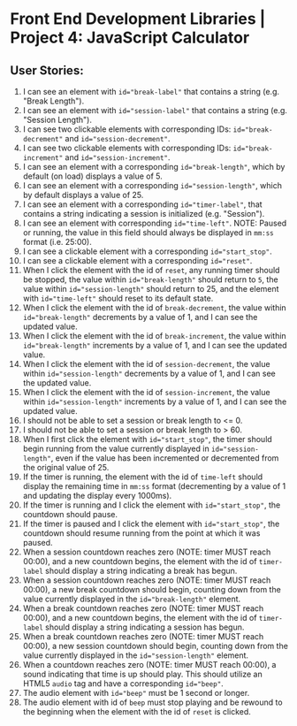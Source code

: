 # Front End Development Libraries | Project 4: JavaScript Calculator

## User Stories: 
1. I can see an element with `id="break-label"` that contains a string (e.g. "Break Length").
2. I can see an element with `id="session-label"` that contains a string (e.g. "Session Length").
3. I can see two clickable elements with corresponding IDs: `id="break-decrement"` and `id="session-decrement"`.
4. I can see two clickable elements with corresponding IDs: `id="break-increment"` and `id="session-increment"`.
5. I can see an element with a corresponding `id="break-length"`, which by default (on load) displays a value of 5.
6. I can see an element with a corresponding `id="session-length"`, which by default displays a value of 25.
7. I can see an element with a corresponding `id="timer-label"`, that contains a string indicating a session is initialized (e.g. "Session").
8. I can see an element with corresponding `id="time-left"`. NOTE: Paused or running, the value in this field should always be displayed in `mm:ss` format (i.e. 25:00).
9. I can see a clickable element with a corresponding `id="start_stop"`.
10. I can see a clickable element with a corresponding `id="reset"`.
11. When I click the element with the id of `reset`, any running timer should be stopped, the value within `id="break-length"` should return to `5`, the value within `id="session-length"` should return to 25, and the element with `id="time-left"` should reset to its default state.
12. When I click the element with the id of `break-decrement`, the value within `id="break-length"` decrements by a value of 1, and I can see the updated value.
13. When I click the element with the id of `break-increment`, the value within `id="break-length"` increments by a value of 1, and I can see the updated value.
14. When I click the element with the id of `session-decrement`, the value within `id="session-length"` decrements by a value of 1, and I can see the updated value.
15. When I click the element with the id of `session-increment`, the value within `id="session-length"` increments by a value of 1, and I can see the updated value.
16. I should not be able to set a session or break length to <= 0.
17. I should not be able to set a session or break length to > 60.
18. When I first click the element with `id="start_stop"`, the timer should begin running from the value currently displayed in `id="session-length"`, even if the value has been incremented or decremented from the original value of 25.
19. If the timer is running, the element with the id of `time-left` should display the remaining time in `mm:ss` format (decrementing by a value of 1 and updating the display every 1000ms).
20. If the timer is running and I click the element with `id="start_stop"`, the countdown should pause.
21. If the timer is paused and I click the element with `id="start_stop"`, the countdown should resume running from the point at which it was paused.
22. When a session countdown reaches zero (NOTE: timer MUST reach 00:00), and a new countdown begins, the element with the id of `timer-label` should display a string indicating a break has begun.
23. When a session countdown reaches zero (NOTE: timer MUST reach 00:00), a new break countdown should begin, counting down from the value currently displayed in the `id="break-length"` element.
24. When a break countdown reaches zero (NOTE: timer MUST reach 00:00), and a new countdown begins, the element with the id of `timer-label` should display a string indicating a session has begun.
25. When a break countdown reaches zero (NOTE: timer MUST reach 00:00), a new session countdown should begin, counting down from the value currently displayed in the `id="session-length"` element.
26. When a countdown reaches zero (NOTE: timer MUST reach 00:00), a sound indicating that time is up should play. This should utilize an HTML5 `audio` tag and have a corresponding `id="beep"`.
27. The audio element with `id="beep"` must be 1 second or longer.
28. The audio element with id of `beep` must stop playing and be rewound to the beginning when the element with the id of `reset` is clicked.
